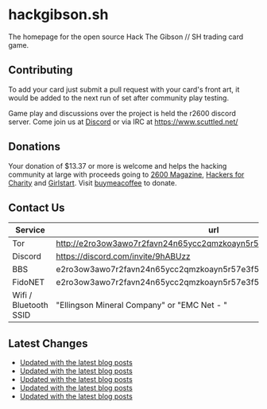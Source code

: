 # hackgibson.sh
The homepage for the open source Hack The Gibson // SH trading card game.


## Contributing

To add your card just submit a pull request with your card's front art, it would be added to the next run of set after community play testing.

Game play and discussions over the project is held the r2600 discord server. Come join us at [Discord](https://discord.com/invite/9hABUzz) or via IRC at https://www.scuttled.net/


## Donations

Your donation of $13.37 or more is welcome and helps the hacking community at large with proceeds going to [2600 Magazine](https://2600.com/), [Hackers for Charity](https://hackersforcharity.org) and [Girlstart](https://girlstart.org).  Visit [buymeacoffee](https://www.buymeacoffee.com/hackgibson.sh) to donate.


## Contact Us

Service | url
-|-
Tor | http://e2ro3ow3awo7r2favn24n65ycc2qmzkoayn5r57e3f56nvjwdcgg32ad.onion
Discord | https://discord.com/invite/9hABUzz
BBS | e2ro3ow3awo7r2favn24n65ycc2qmzkoayn5r57e3f56nvjwdcgg32ad.onion:23
FidoNET | e2ro3ow3awo7r2favn24n65ycc2qmzkoayn5r57e3f56nvjwdcgg32ad.onion:24554
Wifi / Bluetooth SSID | "Ellingson Mineral Company" or "EMC Net - <fidonet address>"

## Latest Changes
<!-- BLOG-POST-LIST:START -->
- [Updated with the latest blog posts](https://github.com/DFW2600/hackgibson.sh/commit/b95f6ba14e4bd2f9b89a62769becae463b72b7d1)
- [Updated with the latest blog posts](https://github.com/DFW2600/hackgibson.sh/commit/44b3504795d1e188fe76f1104dadc22a02acec3c)
- [Updated with the latest blog posts](https://github.com/DFW2600/hackgibson.sh/commit/a4e55ef7976449c3540a1abfb7a2763db96c9d15)
- [Updated with the latest blog posts](https://github.com/DFW2600/hackgibson.sh/commit/9eee72a8bb62516bc62bb710da72b857d2290206)
- [Updated with the latest blog posts](https://github.com/DFW2600/hackgibson.sh/commit/a236414f692173aa00e9c32c7584930b4432242e)
<!-- BLOG-POST-LIST:END -->
